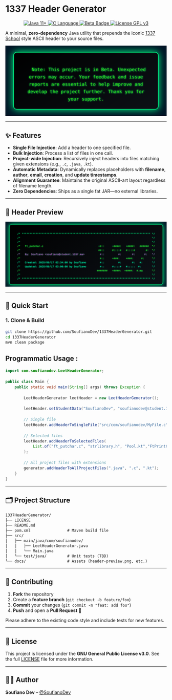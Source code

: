 # 1337 Header Generator

<p align="center">
  <a href="https://www.oracle.com/java">
    <img src="https://img.shields.io/badge/Java-11%2B-%23ED8B00?style=for-the-badge&logo=java" alt="Java 11+">
  </a>
  <a href="https://en.wikipedia.org/wiki/C_(programming_language)">
    <img src="https://img.shields.io/badge/Programming-%2300599C?style=for-the-badge&logo=c&logoColor=white" alt="C Language">
  </a>
  <a href="#">
    <img src="https://img.shields.io/badge/status-Beta-yellow?style=for-the-badge" alt="Beta Badge" />
  </a>
  <a href="https://www.gnu.org/licenses/gpl-3.0">
    <img src="https://img.shields.io/badge/License-GPLv3-%234C1?style=for-the-badge&logo=gnu&logoColor=white" alt="License GPL v3">
  </a>
</p>

A minimal, **zero-dependency** Java utility that prepends the iconic [1337 School](https://1337.ma/) style ASCII header to your source files.

![note](src/main/resources/note.png)




---

## ✨ Features

- **Single File Injection**: Add a header to one specified file.
- **Bulk Injection**: Process a list of files in one call.
- **Project-wide Injection**: Recursively inject headers into files matching given extensions (e.g., `.c`, `.java`, `.kt`).
- **Automatic Metadata**: Dynamically replaces placeholders with **filename**, **author**, **email**, **creation**, and **update timestamps**.
- **Alignment Guarantee**: Maintains the original ASCII-art layout regardless of filename length.
- **Zero Dependencies**: Ships as a single fat JAR—no external libraries.

---

## 📸 Header Preview

![alt text](src/main/resources/preview.png)

---

## 🚀 Quick Start

### 1. Clone & Build

```bash
git clone https://github.com/SoufianoDev/1337HeaderGenerator.git
cd 1337HeaderGenerator
mvn clean package
```

## Programmatic Usage :

```java
import com.soufianodev.LeetHeaderGenerator;

public class Main {
    public static void main(String[] args) throws Exception {

        LeetHeaderGenerator leetHeader = new LeetHeaderGenerator();

        leetHeader.setStudentData("SoufianoDev", "soufianodev@student.1337.ma");

        // Single file
        leetHeader.addHeaderToSingleFile("src/com/soufianodev/MyFile.c");

        // Selected files
        leetHeader.addHeaderToSelectedFiles(
            List.of("ft_putchar.c", "strlibrary.h", "Pool.kt","FtPrintComb.java")
        );

        // All project files with extensions
        generator.addHeaderToAllProjectFiles(".java", ".c", ".kt");
    }
}
```

---

## 🗂️ Project Structure

```
1337HeaderGenerator/
├── LICENSE
├── README.md
├── pom.xml                # Maven build file
├── src/
│   ├── main/java/com/soufianodev/
│   │   ├── LeetHeaderGenerator.java
│   │   └── Main.java
│   └── test/java/         # Unit tests (TBD)
└── docs/                  # Assets (header-preview.png, etc.)
```

---

## 🤝 Contributing

1. **Fork** the repository
2. Create a **feature branch** (`git checkout -b feature/foo`)
3. **Commit** your changes (`git commit -m "feat: add foo"`)
4. **Push** and open a **Pull Request** 🚀

Please adhere to the existing code style and include tests for new features.

---

## 📜 License

This project is licensed under the **GNU General Public License v3.0**. See the full [LICENSE](LICENSE) file for more information.

---

## 🧑‍💻 Author

**Soufiano Dev** – [@SoufianoDev](https://github.com/SoufianoDev)
